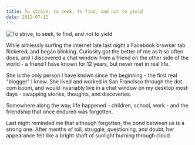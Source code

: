 ```yaml
---
title: To strive, to seek, to find, and not to yield
date: 2012-07-12
---
```


![To strive, to seek, to find, and not to yield](https://source.unsplash.com/cckf4TsHAuw/1600x900)

While aimlessly surfing the internet late last night a Facebook browser tab flickered, and began blinking. Curiosity got the better of me as it so often does, and I discovered a chat window from a friend on the other side of the world - a friend I have known for 12 years, but never met in real life.

She is the only person I have known since the beginning - the first real "blogger" I knew. She lived and worked in San Francisco through the dot com boom, and would invariably live in a chat window on my desktop most days - swapping stories, thoughts, and discoveries.

Somewhere along the way, life happened - children, school, work - and the friendship that once endured was forgotten.

Last night reminded me that although forgotten, the bond between us is a strong one. After months of toil, struggle, questioning, and doubt, her appearance felt like a bright shaft of sunlight burning through cloud.